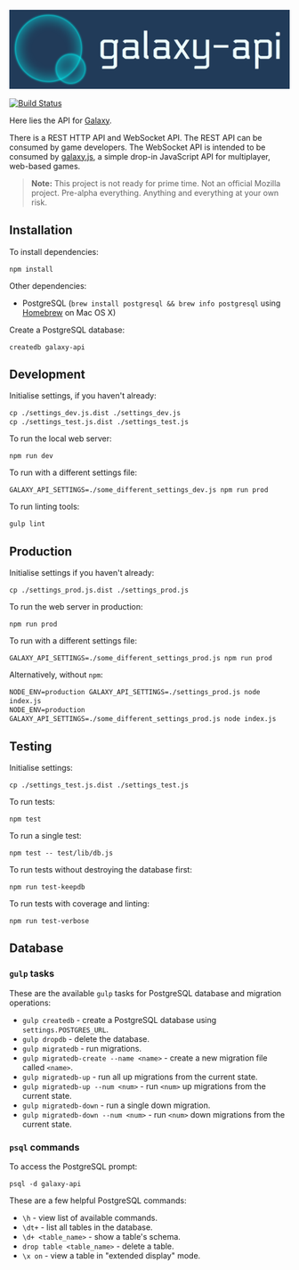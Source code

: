 ![galaxy-api](images/logo.png?raw=true "galaxy-api")

[![Build Status](https://travis-ci.org/mozilla/galaxy-api.svg?branch=master)](https://travis-ci.org/mozilla/galaxy-api "Build Status")

Here lies the API for [Galaxy](https://github.com/mozilla/galaxy).

There is a REST HTTP API and WebSocket API. The REST API can be consumed by game developers. The WebSocket API is intended to be consumed by [galaxy.js](https://github.com/mozilla/galaxy.js), a simple drop-in JavaScript API for multiplayer, web-based games.

> __Note:__ This project is not ready for prime time. Not an official Mozilla project. Pre-alpha everything. Anything and everything at your own risk.


## Installation

To install dependencies:

    npm install

Other dependencies:

* PostgreSQL (`brew install postgresql && brew info postgresql` using [Homebrew](http://brew.sh/) on Mac OS X)

Create a PostgreSQL database:

    createdb galaxy-api


## Development

Initialise settings, if you haven't already:

    cp ./settings_dev.js.dist ./settings_dev.js
    cp ./settings_test.js.dist ./settings_test.js

To run the local web server:

    npm run dev

To run with a different settings file:

    GALAXY_API_SETTINGS=./some_different_settings_dev.js npm run prod

To run linting tools:

    gulp lint


## Production

Initialise settings if you haven't already:

    cp ./settings_prod.js.dist ./settings_prod.js

To run the web server in production:

    npm run prod

To run with a different settings file:

    GALAXY_API_SETTINGS=./some_different_settings_prod.js npm run prod

Alternatively, without `npm`:

    NODE_ENV=production GALAXY_API_SETTINGS=./settings_prod.js node index.js
    NODE_ENV=production GALAXY_API_SETTINGS=./some_different_settings_prod.js node index.js


## Testing

Initialise settings:

    cp ./settings_test.js.dist ./settings_test.js

To run tests:

    npm test

To run a single test:

    npm test -- test/lib/db.js

To run tests without destroying the database first:

    npm run test-keepdb

To run tests with coverage and linting:

    npm run test-verbose


## Database

### `gulp` tasks

These are the available `gulp` tasks for PostgreSQL database and migration operations:

* `gulp createdb` - create a PostgreSQL database using `settings.POSTGRES_URL`.
* `gulp dropdb` - delete the database.
* `gulp migratedb` - run migrations.
* `gulp migratedb-create --name <name>` - create a new migration file called `<name>`.
* `gulp migratedb-up` - run all up migrations from the current state.
* `gulp migratedb-up --num <num>` - run `<num>` up migrations from the current state.
* `gulp migratedb-down` - run a single down migration.
* `gulp migratedb-down --num <num>` - run `<num>` down migrations from the current state.

### `psql` commands

To access the PostgreSQL prompt:

    psql -d galaxy-api

These are a few helpful PostgreSQL commands:

* `\h` - view list of available commands.
* `\dt+` - list all tables in the database.
* `\d+ <table_name>` - show a table's schema.
* `drop table <table_name>` - delete a table.
* `\x on` - view a table in "extended display" mode.
